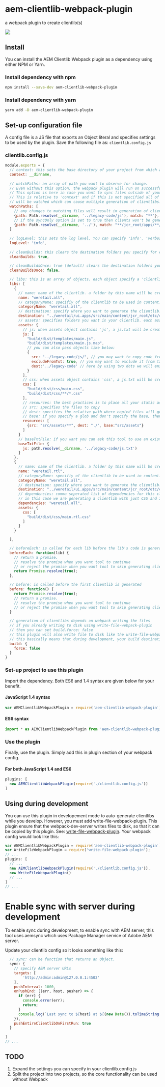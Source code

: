 # aem-clientlib-webpack-plugin
a webpack plugin to create clientlib(s) 

<img src="https://travis-ci.org/samunplugged/aem-clientlib-webpack-plugin.svg?branch=master" />

## Install
You can install the AEM Clientlib Webpack plugin as a dependency using either NPM or Yarn.

### Install dependency with npm

```sh
npm install --save-dev aem-clientlib-webpack-plugin
```

### Install dependency with yarn

```sh
yarn add -D aem-clientlib-webpack-plugin
```

## Set-up configuration file
A config file is a JS file that exports an Object literal and specifies settings to be used by the plugin. Save the following file as: `clientlib.config.js`

### clientlib.config.js
```js
module.exports = {
  // context: this sets the base directory of your project from which all other paths are derived
  context: __dirname, 
  
  // watchPaths: an array of path you want to observe for change. 
  // Even without this option, the webpack plugin will run on successful builds. 
  // This option is here in case you want to sync files outside of your 'ui' code folder. 
  // This is relative to 'context' and if this is not specified all of 'context' 
  // will be watched which can cause multiple generation of clientlibs. 
  watchPaths: [
    // any changes to matching files will result in generation of client libs and if sync is enabled they will be synced
    {path: Path.resolve(__dirname, '../legacy-code/js'), match: "**"},
    // if the syncOnly option is set to true then clients won't be generated, but those files will be synced to AEM server
    {path: Path.resolve(__dirname, '../'), match: "**/jcr_root/apps/**/*.html", syncOnly: true}
  ]
  
  // logLevel: this sets the log level. You can specify 'info', 'verbose', or 'off'
  logLevel: 'info',
  
  // cleanBuilds: this clears the destination folders you specify for clientlibs
  cleanBuilds: true,
  
  // cleanBuildsOnce: true (default) clears the destination folders you run webpack for first time.
  cleanBuildsOnce: false,

  // libs: this is an array of objects. each object specify a 'clientlib' to be created
  libs: [
    {
      // name: name of the clientlib. a folder by this name will be created in destination folder.
      name: "weretail.all",
      // categoryName: specifiy of the clientlib to be used in content.xml (if this is not specified, then value of 'name' property would be used)
      categoryName: "weretail.all",
      // destination: specify where you want to generate the clientlib. a relative path is required.
      destination: "../weretail/ui.apps/src/main/content/jcr_root/etc/clientlibs",
      // assets: specifies folders you want in your clientlib. each asset 'kind' is created as a folder.
      assets: {
        // js: when assets object contains 'js', a js.txt will be created and its content will include all files with .js extension. glob patterns are supported.
        js: [
          "build/dist/templates/main.js",
          "build/dist/templates/main.js.map",
          // you can also pass objects like below:
          {
            src: "../legacy-code/js/", // you may want to copy code from outside of build system 
            excludeFromTxt: true, // you may want to exclude it from txt file (optional: by default all files will be included)
            dest:'../legacy-code' // here by using two dots we will ensure its copied at same level as js folder being created
          }
        ],
        // css: when assets object contains 'css', a js.txt will be created and its content will include all files with .css extension. glob patterns are supported.
        css: [
          "build/dist/css/main.css",
          "build/dist/css/**/*.css"
        ],
        // resources: the best practices is to place all your static assets in resources
        // src: specifies the files to copy 
        // dest: specifies the relative path where copied files will go. this is relative to the  name of your clientlib - in this case its 'resources'. by specifying ./ you are asking files from src/assets/** to be copied to resources/ 
        // base: if you specify a glob and don't specify the base, then all matching will be copied to dest folder and no heirarchy will be created. In order for tool to know how to figure out heirarchy specify the base option. In most cases it will be the part of 'src' before the magic ** - in this case src/assets
        resources: [
          {src: "src/assets/**", dest: "./", base:"src/assets"}
        ]
      }
      // baseTxtFile: if you want you can ask this tool to use an existing .txt file as base
      baseTxtFile: {
        js: path.resolve(__dirname, '../legacy-code/js.txt')
      }
    },
    {
      // name: name of the clientlib. a folder by this name will be created in destination folder.
      name: "weretail.rtl",
      // categoryName: specifiy of the clientlib to be used in content.xml (if this is not specified, then value of 'name' property would be used)
      categoryName: "weretail.all",
      // destination: specify where you want to generate the clientlib. a relative path is required.
      destination: "../weretail/ui.apps/src/main/content/jcr_root/etc/clientlibs",
      // dependencies: comma seperated list of dependencies for this clientlib. 
      // in this case we are generating a clientlib with just CSS and it depends on weretail.all we created earlier.
      dependencies: "weretail.all",
      assets: {
        css: [
          "build/dist/css/main.rtl.css"
        ]
      }
    }

  ],

  // beforeEach: is called for each lib before the lib's code is generated
  beforeEach: function(lib) {
    // return a promise. 
    // resolve the promise when you want tool to continue
    // or reject the promise when you want tool to skip generating clientlib
    return Promise.resolve(true);
  },

  // before: is called before the first clientlib is generated
  before: function() {
    return Promise.resolve(true);
    // return a promise. 
    // resolve the promise when you want tool to continue
    // or reject the promise when you want tool to skip generating clientlib
  }

  // generation of clientlibs depends on webpack writing the files
  // if you already writing to disk using write-file-webpack-plugin
  // then you can set build.force: false
  // this plugin will also write file to disk like the write-file-webpack-plugin
  // this basically means that during development, your build destination is updated
  build: {
    force: false
  }
}

```


### Set-up project to use this plugin
Import the dependency. Both ES6 and 1.4 syntax are given below for your benefit.

#### JavaScript 1.4 syntax
```js
var AEMClientlibWebpackPlugin = require('aem-clientlib-webpack-plugin').default;
```

#### ES6 syntax
```js
import * as AEMClientlibWebpackPlugin from 'aem-clientlib-webpack-plugin';
```


### Use the plugin
Finally, use the plugin. Simply add this in plugin section of your webpack config.

#### For both JavaScript 1.4 and ES6
```js
plugins: [
  new AEMClientlibWebpackPlugin(require('./clientlib.config.js'))
]
```

## Using during development

You can use this plugin in developement mode to auto-generate clientlibs while you develop. However, you must add write-file-webpack-plugin. This plugin ensure that the webpack-dev-server writes files to disk, so that it can be copied by this plugin. See: [write-file-webpack-plugin](https://github.com/gajus/write-file-webpack-plugin). Your webpack config would look like this:

```js
var AEMClientlibWebpackPlugin = require('aem-clientlib-webpack-plugin').default;
var WriteFileWebpackPlugin = require('write-file-webpack-plugin');
// ...
plugins: [
  // ...
  new AEMClientlibWebpackPlugin(require('./clientlib.config.js')),
  new WriteFileWebpackPlugin()
  // ...
]
// ...
```

# Enable sync with server during development
To enable sync during development, to enable sync with AEM server, this tool uses aemsync which uses Package Manager service of Adobe AEM server.

Update your clientlib config so it looks something like this:

```js
  // sync: can be function that returns an Object.
  sync: {
    // specify AEM server URLs
    targets: [
        'http://admin:admin@127.0.0.1:4502'
    ],
    pushInterval: 1000,
    onPushEnd: ((err, host, pusher) => {
      if (err) {
        console.error(err);
        return;
      }
      console.log(`Last sync to ${host} at ${(new Date()).toTimeString()}`);
    }),
    pushEntireClientlibOnFirstRun: true
  }
  
]
// ...
```



## TODO

1. Expand the settings you can specify in your clientlib.config.js
1. Split the project into two projects, so the core functionality can be used without Webpack

